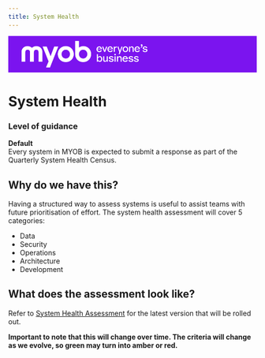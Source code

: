 ```yaml
---
title: System Health
---
```


![MYOB Banner](../../assets/images/myob-banner.png)

<!-- confluence-page-id: 9392194628 -->
# System Health

### Level of guidance

**Default**  
Every system in MYOB is expected to submit a response as part of the Quarterly System Health Census.

## Why do we have this?

Having a structured way to assess systems is useful to assist teams with future prioritisation of effort.
The system health assessment will cover 5 categories:
* Data
* Security
* Operations
* Architecture
* Development

## What does the assessment look like?

Refer to [System Health Assessment](https://myobconfluence.atlassian.net/wiki/x/VxSBKwI) for the latest version that will be rolled out.

**Important to note that this will change over time. The criteria will change as we evolve, so green may turn into amber or red.**
